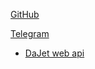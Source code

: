 [GitHub](https://github.com/zhichkin/dajet)

[Telegram](https://t.me/dajet_studio)

- [DaJet web api](/web-api/readme.md)